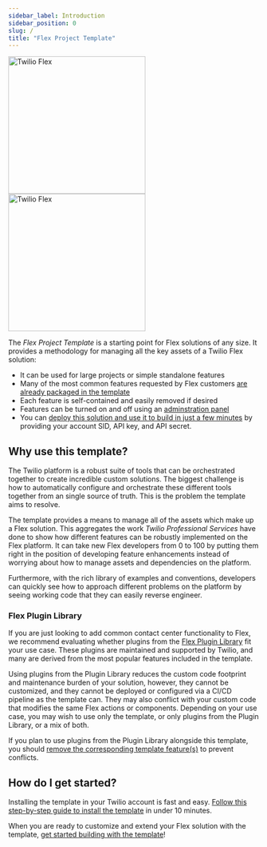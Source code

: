 ```yaml
---
sidebar_label: Introduction
sidebar_position: 0
slug: /
title: "Flex Project Template"
---
```


<img src="img/logos/flex-text-lightmode.png#gh-light-mode-only" width="275" alt="Twilio Flex" />
<img src="img/logos/flex-text-darkmode.png#gh-dark-mode-only" width="275" alt="Twilio Flex" />

The _Flex Project Template_ is a starting point for Flex solutions of any size. It provides a methodology for managing all the key assets of a Twilio Flex solution:

- It can be used for large projects or simple standalone features
- Many of the most common features requested by Flex customers [are already packaged in the template](/feature-library/overview)
- Each feature is self-contained and easily removed if desired  
- Features can be turned on and off using an [adminstration panel](/feature-library/admin-ui)
- You can [deploy this solution and use it to build in just a few minutes](/getting-started/install-template) by providing your account SID, API key, and API secret.

## Why use this template?

The Twilio platform is a robust suite of tools that can be orchestrated together to create incredible custom solutions. The biggest challenge is how to automatically configure and orchestrate these different tools together from an single source of truth. This is the problem the template aims to resolve.

The template provides a means to manage all of the assets which make up a Flex solution. This aggregates the work _Twilio Professional Services_ have done to show how different features can be robustly implemented on the Flex platform. It can take new Flex developers from 0 to 100 by putting them right in the position of developing feature enhancements instead of worrying about how to manage assets and dependencies on the platform.

Furthermore, with the rich library of examples and conventions, developers can quickly see how to approach different problems on the platform by seeing working code that they can easily reverse engineer.

### Flex Plugin Library

If you are just looking to add common contact center functionality to Flex, we recommend evaluating whether plugins from the [Flex Plugin Library](https://www.twilio.com/docs/flex/developer/plugins/plugin-library) fit your use case. These plugins are maintained and supported by Twilio, and many are derived from the most popular features included in the template.

Using plugins from the Plugin Library reduces the custom code footprint and maintenance burden of your solution, however, they cannot be customized, and they cannot be deployed or configured via a CI/CD pipeline as the template can. They may also conflict with your custom code that modifies the same Flex actions or components. Depending on your use case, you may wish to use only the template, or only plugins from the Plugin Library, or a mix of both.

If you plan to use plugins from the Plugin Library alongside this template, you should [remove the corresponding template feature(s)](/building/feature-management/remove-features) to prevent conflicts.

## How do I get started?

Installing the template in your Twilio account is fast and easy. [Follow this step-by-step guide to install the template](/getting-started/install-template) in under 10 minutes.

When you are ready to customize and extend your Flex solution with the template, [get started building with the template](/building/getting-started)!
